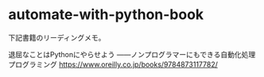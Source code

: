 # automate-with-python-book

下記書籍のリーディングメモ。

退屈なことはPythonにやらせよう
――ノンプログラマーにもできる自動化処理プログラミング
https://www.oreilly.co.jp/books/9784873117782/
